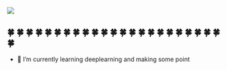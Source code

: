 <img src="https://capsule-render.vercel.app/api?type=waving&color=auto&height=200&section=header&text=Vangsil2%Github&fontSize=90" />

## :four_leaf_clover: :four_leaf_clover: :four_leaf_clover: :four_leaf_clover: :four_leaf_clover: :four_leaf_clover: :four_leaf_clover: :four_leaf_clover: :four_leaf_clover: :four_leaf_clover: :four_leaf_clover: :four_leaf_clover: :four_leaf_clover: :four_leaf_clover: :four_leaf_clover: :four_leaf_clover: :four_leaf_clover: :four_leaf_clover: :four_leaf_clover: :four_leaf_clover: :four_leaf_clover: :four_leaf_clover: :four_leaf_clover: :four_leaf_clover:

- 🌱 I’m currently learning deeplearning and making some point
<!--
**VangsillEE/VangsillEE** is a ✨ _special_ ✨ repository because its `README.md` (this file) appears on your GitHub profile.

Here are some ideas to get you started:

- 🔭 I’m currently working on ...
- 🌱 I’m currently learning ...
- 👯 I’m looking to collaborate on ...
- 🤔 I’m looking for help with ...
- 💬 Ask me about ...
- 📫 How to reach me: ...
- 😄 Pronouns: ...
- ⚡ Fun fact: ...
-->
